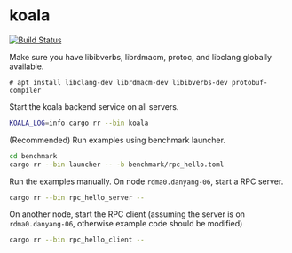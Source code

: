 # koala

[![Build Status](https://github.com/koalanet-project/koala/workflows/build/badge.svg)](https://github.com/koalanet-project/koala/actions)

Make sure you have libibverbs, librdmacm, protoc, and libclang globally available.
```
# apt install libclang-dev librdmacm-dev libibverbs-dev protobuf-compiler
```

Start the koala backend service on all servers.
```bash
KOALA_LOG=info cargo rr --bin koala
```

(Recommended) Run examples using benchmark launcher.
```bash
cd benchmark
cargo rr --bin launcher -- -b benchmark/rpc_hello.toml
```


Run the examples manually.
On node `rdma0.danyang-06`, start a RPC server.
```bash
cargo rr --bin rpc_hello_server --
```

On another node, start the RPC client (assuming the server is on `rdma0.danyang-06`, otherwise example code should be modified)
```bash
cargo rr --bin rpc_hello_client -- 
```

